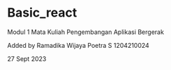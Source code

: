 # Basic_react
Modul 1 Mata Kuliah Pengembangan Aplikasi Bergerak

Added by
Ramadika Wijaya Poetra S
1204210024

27 Sept 2023
